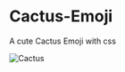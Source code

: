# Cactus-Emoji
A cute Cactus Emoji with css

![Cactus](https://user-images.githubusercontent.com/98057461/159927185-6260db51-6a9d-4320-863f-0d1b0b36ca62.jpg)
